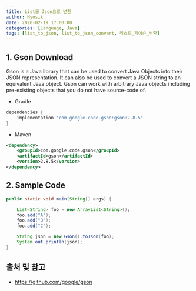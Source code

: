 ```yaml
---
title: List를 Json으로 변환
author: Hyosik
date: 2020-02-19 17:00:00
categories: [Language, Java]
tags: [list_to_json, list_to_json_convert, 리스트_제이슨_변환]
---
```


## 1. Gson Download
Gson is a Java library that can be used to convert Java Objects into their JSON representation. It can also be used to convert a JSON string to an equivalent Java object. Gson can work with arbitrary Java objects including pre-existing objects that you do not have source-code of.

* Gradle

```gradle
dependencies {
    implementation 'com.google.code.gson:gson:2.8.5'
}
```

* Maven

```xml
<dependency>
    <groupId>com.google.code.gson</groupId>
    <artifactId>gson</artifactId>
    <version>2.8.5</version>
</dependency>
```

## 2. Sample Code

```java
public static void main(String[] args) {

    List<String> foo = new ArrayList<String>();
    foo.add("A");
    foo.add("B");
    foo.add("C");

    String json = new Gson().toJson(foo);
    System.out.println(json);
}
```

## 출처 및 참고
* <https://github.com/google/gson>

